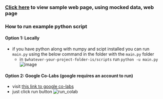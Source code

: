### [Click here](https://baboyachoch.github.io/FDOCalculator/) to view sample web page, using mocked data, web page

### How to run example python script 
  #### Option 1: Locally
   - if you have python along with numpy and scipt installed you can run `main.py` using the below command in the folder with the `main.py` folder
      - in `$whatever-your-project-folder-is/scripts` run  `python -u main.py`
    ![image](https://github.com/BaboyaChoch/public_lab/assets/43709146/dc1c7f06-1f44-45b3-a7d2-7c28b740879f)

#### Option 2: Google Co-Labs (google requires an account to run)
  - visit [this link to google co-labs](https://colab.research.google.com/drive/1T8-bxJjhIzyfIvCnyVN9GO-75agI0hxE?usp=sharing)
  - just click run button
    ![run_colab](https://github.com/BaboyaChoch/public_lab/assets/43709146/83bc6da9-a422-487f-a728-e4d18d9ab8f4)

